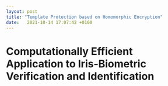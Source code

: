 ```yaml
---
layout: post
title: "Template Protection based on Homomorphic Encryption"
date:   2021-10-14 17:07:42 +0100
---
```

# Computationally Efficient Application to Iris-Biometric Verification and Identification
